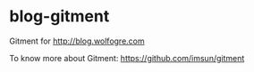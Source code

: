 # blog-gitment

Gitment for http://blog.wolfogre.com

To know more about Gitment: https://github.com/imsun/gitment
